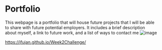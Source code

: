 # Portfolio
This webpage is a portfolio that will house future projects that I will be able to share with future potential employers. It includes a brief description about myself, a link to future work, and a list of ways to contact me
![image](https://github.com/jfujan/Week2Challenge/assets/131504994/ee5a2d62-6efd-409d-8941-bee332a6a853)

https://jfujan.github.io/Week2Challenge/

